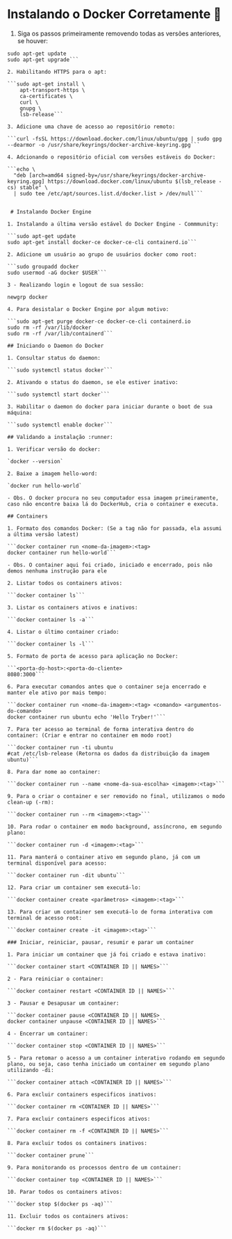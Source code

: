 # Instalando o Docker Corretamente :rocket:

1. Siga os passos primeiramente removendo todas as versões anteriores, se houver:

```sudo apt-get remove docker* containerd runc
sudo apt-get update
sudo apt-get upgrade```

2. Habilitando HTTPS para o apt:

```sudo apt-get install \
    apt-transport-https \
    ca-certificates \
    curl \
    gnupg \
    lsb-release```
    
3. Adicione uma chave de acesso ao repositório remoto:  

```curl -fsSL https://download.docker.com/linux/ubuntu/gpg | sudo gpg --dearmor -o /usr/share/keyrings/docker-archive-keyring.gpg```

4. Adcionando o repositório oficial com versões estáveis do Docker:

```echo \
  "deb [arch=amd64 signed-by=/usr/share/keyrings/docker-archive-keyring.gpg] https://download.docker.com/linux/ubuntu $(lsb_release -cs) stable" \
  | sudo tee /etc/apt/sources.list.d/docker.list > /dev/null```
  
  
 # Instalando Docker Engine 

1. Instalando a última versão estável do Docker Engine - Commmunity:

```sudo apt-get update
sudo apt-get install docker-ce docker-ce-cli containerd.io```

2. Adicione um usuário ao grupo de usuários docker como root:

```sudo groupadd docker
sudo usermod -aG docker $USER```

3 - Realizando login e logout de sua sessão:

newgrp docker

4. Para desistalar o Docker Engine por algum motivo:

```sudo apt-get purge docker-ce docker-ce-cli containerd.io
sudo rm -rf /var/lib/docker
sudo rm -rf /var/lib/containerd```

## Iniciando o Daemon do Docker

1. Consultar status do daemon:

```sudo systemctl status docker```

2. Ativando o status do daemon, se ele estiver inativo:

```sudo systemctl start docker```

3. Habilitar o daemon do docker para iniciar durante o boot de sua máquina:

```sudo systemctl enable docker```

## Validando a instalação :runner:

1. Verificar versão do docker:

`docker --version`

2. Baixe a imagem hello-word:

`docker run hello-world`

- Obs. O docker procura no seu computador essa imagem primeiramente, caso não encontre baixa lá do DockerHub, cria o container e executa.

## Containers 

1. Formato dos comandos Docker: (Se a tag não for passada, ela assumi a última versão latest)

```docker container run <nome-da-imagem>:<tag>
docker container run hello-world``` 

- Obs. O container aqui foi criado, iniciado e encerrado, pois não demos nenhuma instrução para ele

2. Listar todos os containers ativos:

```docker container ls```

3. Listar os containers ativos e inativos:

```docker container ls -a```

4. Listar o último container criado:

```docker container ls -l```

5. Formato de porta de acesso para aplicação no Docker:

```<porta-do-host>:<porta-do-cliente>
8080:3000```

6. Para executar comandos antes que o container seja encerrado e manter ele ativo por mais tempo:

```docker container run <nome-da-imagem>:<tag> <comando> <argumentos-do-comando>
docker container run ubuntu echo 'Hello Tryber!'```

7. Para ter acesso ao terminal de forma interativa dentro do container: (Criar e entrar no container em modo root)

```docker container run -ti ubuntu
#cat /etc/lsb-release (Retorna os dados da distribuição da imagem ubuntu)```

8. Para dar nome ao container:

```docker container run --name <nome-da-sua-escolha> <imagem>:<tag>```

9. Para o criar o container e ser removido no final, utilizamos o modo clean-up (-rm):

```docker container run --rm <imagem>:<tag>```

10. Para rodar o container em modo background, assíncrono, em segundo plano:

```docker container run -d <imagem>:<tag>```

11. Para manterá o container ativo em segundo plano, já com um terminal disponível para acesso:

```docker container run -dit ubuntu```

12. Para criar um container sem executá-lo:

```docker container create <parâmetros> <imagem>:<tag>```

13. Para criar um container sem executá-lo de forma interativa com terminal de acesso root:

```docker container create -it <imagem>:<tag>```

### Iniciar, reiniciar, pausar, resumir e parar um container

1. Para iniciar um container que já foi criado e estava inativo:

```docker container start <CONTAINER ID || NAMES>```

2 - Para reiniciar o container:

```docker container restart <CONTAINER ID || NAMES>```

3 - Pausar e Desapusar um container:

```docker container pause <CONTAINER ID || NAMES>
docker container unpause <CONTAINER ID || NAMES>```

4 - Encerrar um container:

```docker container stop <CONTAINER ID || NAMES>```

5 - Para retomar o acesso a um container interativo rodando em segundo plano, ou seja, caso tenha iniciado um container em segundo plano utilizando -di:

```docker container attach <CONTAINER ID || NAMES>```

6. Para excluir containers especificos inativos:

```docker container rm <CONTAINER ID || NAMES>```

7. Para excluir containers especificos ativos:

```docker container rm -f <CONTAINER ID || NAMES>```

8. Para excluir todos os containers inativos:

```docker container prune```

9. Para monitorando os processos dentro de um container:

```docker container top <CONTAINER ID || NAMES>```

10. Parar todos os containers ativos:

```docker stop $(docker ps -aq)```

11. Excluir todos os containers ativos:

```docker rm $(docker ps -aq)```

